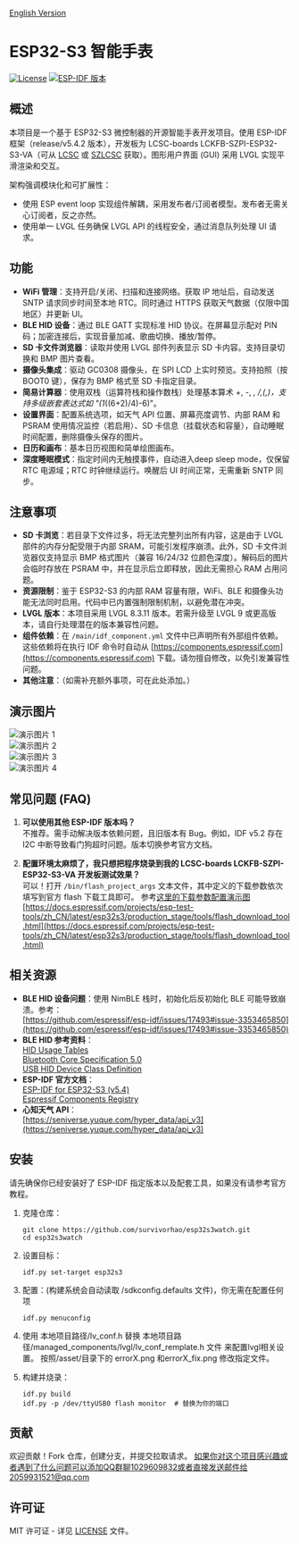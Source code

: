 
[English Version](README.md)

# ESP32-S3 智能手表

[![License](https://img.shields.io/badge/license-MIT-blue.svg)](LICENSE)
[![ESP-IDF 版本](https://img.shields.io/badge/ESP--IDF-release%2Fv5.4.2-green.svg)](https://github.com/espressif/esp-idf)

## 概述

本项目是一个基于 ESP32-S3 微控制器的开源智能手表开发项目。使用 ESP-IDF 框架（release/v5.4.2 版本），开发板为 LCSC-boards LCKFB-SZPI-ESP32-S3-VA（可从 [LCSC](https://www.lcsc.com/) 或 [SZLCSC](https://www.szlcsc.com/) 获取）。图形用户界面 (GUI) 采用 LVGL 实现平滑渲染和交互。

架构强调模块化和可扩展性：
- 使用 ESP event loop 实现组件解耦，采用发布者/订阅者模型。发布者无需关心订阅者，反之亦然。
- 使用单一 LVGL 任务确保 LVGL API 的线程安全，通过消息队列处理 UI 请求。

## 功能

- **WiFi 管理**：支持开启/关闭、扫描和连接网络。获取 IP 地址后，自动发送 SNTP 请求同步时间至本地 RTC。同时通过 HTTPS 获取天气数据（仅限中国地区）并更新 UI。
- **BLE HID 设备**：通过 BLE GATT 实现标准 HID 协议。在屏幕显示配对 PIN 码；加密连接后，实现音量加减、歌曲切换、播放/暂停。
- **SD 卡文件浏览器**：读取并使用 LVGL 部件列表显示 SD 卡内容。支持目录切换和 BMP 图片查看。
- **摄像头集成**：驱动 GC0308 摄像头，在 SPI LCD 上实时预览。支持拍照（按 BOOT0 键），保存为 BMP 格式至 SD 卡指定目录。
- **简易计算器**：使用双栈（运算符栈和操作数栈）处理基本算术 +, -, *, /,(,)，支持多级嵌套表达式如 "(1*((6+2)/4)-6)"。
- **设置界面**：配置系统选项，如天气 API 位置、屏幕亮度调节、内部 RAM 和 PSRAM 使用情况监控（若启用）、SD 卡信息（挂载状态和容量），自动睡眠时间配置，删除摄像头保存的图片。
- **日历和画布**：基本日历视图和简单绘图画布。
- **深度睡眠模式**：指定时间内无触摸事件，自动进入deep sleep mode，仅保留 RTC 电源域；RTC 时钟继续运行。唤醒后 UI 时间正常，无需重新 SNTP 同步。

## 注意事项

- **SD 卡浏览**：若目录下文件过多，将无法完整列出所有内容，这是由于 LVGL 部件的内存分配受限于内部 SRAM，可能引发程序崩溃。此外，SD 卡文件浏览器仅支持显示 BMP 格式图片（兼容 16/24/32 位颜色深度）。解码后的图片会临时存放在 PSRAM 中，并在显示后立即释放，因此无需担心 RAM 占用问题。
- **资源限制**：鉴于 ESP32-S3 的内部 RAM 容量有限，WiFi、BLE 和摄像头功能无法同时启用。代码中已内置强制限制机制，以避免潜在冲突。
- **LVGL 版本**：本项目采用 LVGL 8.3.11 版本。若需升级至 LVGL 9 或更高版本，请自行处理潜在的版本兼容性问题。
- **组件依赖**：在 `/main/idf_component.yml` 文件中已声明所有外部组件依赖。这些依赖将在执行 IDF 命令时自动从 [https://components.espressif.com](https://components.espressif.com) 下载。请勿擅自修改，以免引发兼容性问题。
- **其他注意**：（如需补充额外事项，可在此处添加。）

## 演示图片

![演示图片 1](asset/demo1.jpg)  
![演示图片 2](asset/demo2.jpg)  
![演示图片 3](asset/demo3.jpg)  
![演示图片 4](asset/demo4.jpg)

## 常见问题 (FAQ)

1. **可以使用其他 ESP-IDF 版本吗？**  
   不推荐。需手动解决版本依赖问题，且旧版本有 Bug。例如，IDF v5.2 存在 I2C 中断导致看门狗超时问题。版本切换参考官方文档。

2. **配置环境太麻烦了，我只想把程序烧录到我的 LCSC-boards LCKFB-SZPI-ESP32-S3-VA 开发板测试效果？**  
   可以！打开 `/bin/flash_project_args` 文本文件，其中定义的下载参数依次填写到官方 flash 下载工具即可。
   参考[这里的下载参数配置演示图](asset/flash_download.png)
   [https://docs.espressif.com/projects/esp-test-tools/zh_CN/latest/esp32s3/production_stage/tools/flash_download_tool.html](https://docs.espressif.com/projects/esp-test-tools/zh_CN/latest/esp32s3/production_stage/tools/flash_download_tool.html)

## 相关资源

- **BLE HID 设备问题**：使用 NimBLE 栈时，初始化后反初始化 BLE 可能导致崩溃。参考：  
  [https://github.com/espressif/esp-idf/issues/17493#issue-3353465850](https://github.com/espressif/esp-idf/issues/17493#issue-3353465850)
- **BLE HID 参考资料**：  
  [HID Usage Tables](https://usb.org/document-library/hid-usage-tables-16)  
  [Bluetooth Core Specification 5.0](https://www.bluetooth.com/specifications/specs/core-specification-5-0/)  
  [USB HID Device Class Definition](https://www.usb.org/document-library/device-class-definition-hid-111)
- **ESP-IDF 官方文档**：  
  [ESP-IDF for ESP32-S3 (v5.4)](https://docs.espressif.com/projects/esp-idf/zh_CN/release-v5.4/esp32s3/index.html)  
  [Espressif Components Registry](https://components.espressif.com/)
- **心知天气 API**：  
  [https://seniverse.yuque.com/hyper_data/api_v3](https://seniverse.yuque.com/hyper_data/api_v3)

## 安装

请先确保你已经安装好了 ESP-IDF 指定版本以及配套工具，如果没有请参考官方教程。

1. 克隆仓库：  
   ```
   git clone https://github.com/survivorhao/esp32s3watch.git
   cd esp32s3watch
   ```
2. 设置目标：
   ```
   idf.py set-target esp32s3
   ```

3. 配置：(构建系统会自动读取 /sdkconfig.defaults 文件)，你无需在配置任何项  
   ```
   idf.py menuconfig
   ```
4. 使用 本地项目路径/lv_conf.h 替换 本地项目路径/managed_components/lvgl/lv_conf_remplate.h 文件
   来配置lvgl相关设置。
   按照/asset/目录下的 errorX.png 和errorX_fix.png 修改指定文件。
   
5. 构建并烧录：
   ```
   idf.py build
   idf.py -p /dev/ttyUSB0 flash monitor  # 替换为你的端口
   ```

## 贡献

欢迎贡献！Fork 仓库，创建分支，并提交拉取请求。
如果你对这个项目感兴趣或者遇到了什么问题可以添加QQ群聊1029609832或者直接发送邮件给2059931521@qq.com
## 许可证

MIT 许可证 - 详见 [LICENSE](LICENSE) 文件。